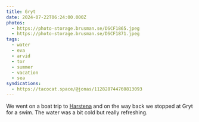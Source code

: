 ```yaml
---
title: Gryt
date: 2024-07-22T06:24:00.000Z
photos:
  - https://photo-storage.brusman.se/DSCF1865.jpeg
  - https://photo-storage.brusman.se/DSCF1871.jpeg
tags:
  - water
  - eva
  - arvid
  - tor
  - summer
  - vacation
  - sea
syndications:
  - https://tacocat.space/@jonas/112828744760813093
---
```


We went on a boat trip to [Harstena](https://en.wikipedia.org/wiki/Harstena) and on the way back we stopped at Gryt for a swim. The water was a bit cold but really refreshing.
